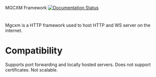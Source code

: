 MGCXM Framework [![Documentation Status](https://readthedocs.org/projects/mgcxm/badge/?version=latest)](https://mgcxm.readthedocs.io/en/latest/?badge=latest)
#
Mgcxm is a HTTP framework used to host HTTP and WS server on the internet.

# Compatibility
Supports port forwarding and locally hosted servers.
Does not support certificates.
Not scalable.
